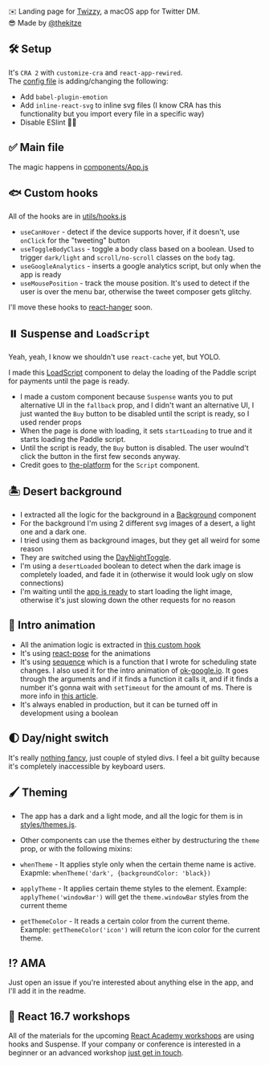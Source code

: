 ✉️️ Landing page for [Twizzy](https://twizzy.app), a macOS app for Twitter DM.  
😎️ Made by [@thekitze](https://twitter.com/thekitze)

## 🛠️ Setup

It's `CRA 2` with `customize-cra` and `react-app-rewired`.  
The [config file](https://github.com/kitze/twizzy-landing/blob/master/config-overrides.js) is adding/changing the following:

- Add `babel-plugin-emotion`
- Add `inline-react-svg` to inline svg files (I know CRA has this functionality but you import every file in a specific way)
- Disable ESlint 🤷‍♂️️

## ✅️ Main file
The magic happens in [components/App.js](https://github.com/kitze/twizzy-landing/blob/master/src/components/App/index.js)

## 🐟️ Custom hooks
All of the hooks are in [utils/hooks.js](https://github.com/kitze/twizzy-landing/blob/master/src/utils/hooks.js)

- `useCanHover` - detect if the device supports hover, if it doesn't, use `onClick` for the "tweeting" button
- `useToggleBodyClass` - toggle a body class based on a boolean. Used to trigger `dark/light` and `scroll/no-scroll` classes on the `body` tag.
- `useGoogleAnalytics` - inserts a google analytics script, but only when the app is ready
- `useMousePosition` - track the mouse position. It's used to detect if the user is over the menu bar, otherwise the tweet composer gets glitchy.

I'll move these hooks to [react-hanger](https://github.com/kitze/react-hanger) soon.

## ⏸️ Suspense and `LoadScript`
Yeah, yeah, I know we shouldn't use `react-cache` yet, but YOLO.  

I made this [LoadScript](https://github.com/kitze/twizzy-landing/blob/master/src/components/Script/index.js#L26-L33) component to delay the loading of the Paddle script for payments until the page is ready. 
- I made a custom component because `Suspense` wants you to put alternative UI in the `fallback` prop, and I didn't want an alternative UI, I just wanted the `Buy` button to be disabled until the script is ready, so I used render props
- When the page is done with loading, it sets `startLoading` to true and it starts loading the Paddle script. 
- Until the script is ready, the `Buy` button is disabled. The user woulnd't click the button in the first few seconds anyway.
- Credit goes to [the-platform](https://github.com/palmerhq/the-platform/blob/master/src/Script.tsx) for the `Script` component.

## 🏝️ Desert background

- I extracted all the logic for the background in a [Background](https://github.com/kitze/twizzy-landing/blob/master/src/components/Background/index.js) component
- For the background I'm using 2 different svg images of a desert, a light one and a dark one.
- I tried using them as background images, but they get all weird for some reason
- They are switched using the [DayNightToggle](https://github.com/kitze/twizzy-landing/blob/master/src/components/DayNightSwitch/index.js).
- I'm using a `desertLoaded` boolean to detect when the dark image is completely loaded, and fade it in (otherwise it would look ugly on slow connections)
- I'm waiting until the [app is ready](https://github.com/kitze/twizzy-landing/blob/master/src/components/Background/index.js#L17) to start loading the light image, otherwise it's just slowing down the other requests for no reason 

## 🍬️ Intro animation

- All the animation logic is extracted in [this custom hook](https://github.com/kitze/twizzy-landing/blob/master/src/components/App/use-intro-animation.js)
- It's using [react-pose](https://github.com/Popmotion/popmotion/tree/master/packages/react-pose) for the animations
- It's using [sequence](https://github.com/kitze/twizzy-landing/blob/master/src/utils/sequence.js) which is a function that I wrote for scheduling state changes. I also used it for the intro animation of [ok-google.io](http://ok-google.io). It goes through the arguments and if it finds a function it calls it, and if it finds a number it's gonna wait with `setTimeout` for the amount of ms. There is more info in [this article](https://medium.com/@kitze/js-coding-challenge-1-test-your-skills-63c2af5446d0).
- It's always enabled in production, but it can be turned off in development using a boolean

## 🌓️ Day/night switch

It's really [nothing fancy](https://github.com/kitze/twizzy-landing/blob/master/src/components/DayNightSwitch/index.js), just couple of styled divs. I feel a bit guilty because it's completely inaccessible by keyboard users.

## 🖌️ Theming

- The app has a dark and a light mode, and all the logic for them is in [styles/themes.js](https://github.com/kitze/twizzy-landing/blob/master/src/styles/themes.js).
- Other components can use the themes either by destructuring the `theme` prop, or with the following mixins:

- `whenTheme` - It applies style only when the certain theme name is active. Exapmle: `whenTheme('dark', {backgroundColor: 'black})`
- `applyTheme` - It applies certain theme styles to the element. Example: `applyTheme('windowBar')` will get the `theme.windowBar` styles from the current theme
- `getThemeColor` - It reads a certain color from the current theme. Example: `getThemeColor('icon')` will return the icon color for the current theme.


## ⁉️ AMA

Just open an issue if you're interested about anything else in the app, and I'll add it in the readme.

## 🔌️ React 16.7 workshops 

All of the materials for the upcoming [React Academy workshops](http://reactacademy.io) are using hooks and Suspense. If your company or conference is interested in a beginner or an advanced workshop [just get in touch](mailto:contact@reactacademy.io).
